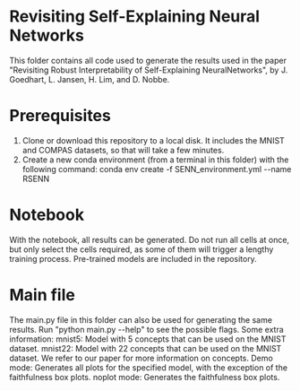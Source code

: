 # Revisiting Self-Explaining Neural Networks
This folder contains all code used to generate the results used in the paper "Revisiting Robust Interpretability of Self-Explaining NeuralNetworks", by J. Goedhart, L. Jansen, H. Lim, and D. Nobbe.

# Prerequisites
1. Clone or download this repository to a local disk. It includes the MNIST and COMPAS datasets, so that will take a few minutes. 
2. Create a new conda environment (from a terminal in this folder) with the following command:
conda env create -f SENN_environment.yml --name RSENN


# Notebook
With the notebook, all results can be generated. Do not run all cells at once, but only select the cells required, as some of them will trigger a lengthy training process. Pre-trained models are included in the repository.

# Main file
The main.py file in this folder can also be used for generating the same results. Run "python main.py --help" to see the possible flags.
Some extra information:
mnist5: Model with 5 concepts that can be used on the MNIST dataset.
mnist22: Model with 22 concepts that can be used on the MNIST dataset. We refer to our paper for more information on concepts.
Demo mode: Generates all plots for the specified model, with the exception of the faithfulness box plots.
noplot mode: Generates the faithfulness box plots.

